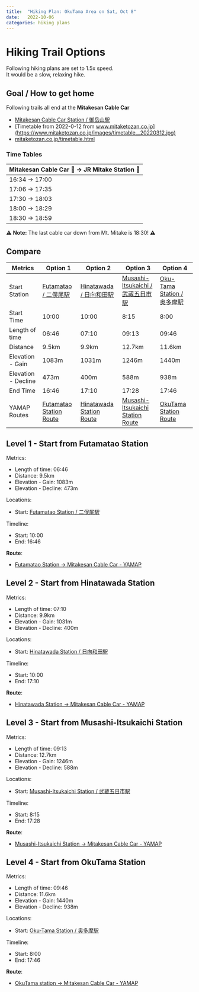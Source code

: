 ```yaml
---
title:  "Hiking Plan: OkuTama Area on Sat, Oct 8"
date:   2022-10-06
categories: hiking plans
---
```


# Hiking Trail Options
Following hiking plans are set to 1.5x speed.  
It would be a slow, relaxing hike.

## Goal / How to get home
Following trails all end at the **Mitakesan Cable Car**
* [Mitakesan Cable Car Station / 御岳山駅](https://goo.gl/maps/W7baocnkbqSZ1iDZ7)
* [Timetable from 2022-0-12 from www.mitaketozan.co.jp](https://www.mitaketozan.co.jp/images/timetable__20220312.jpg)
* [mitaketozan.co.jp/timetable.html](https://www.mitaketozan.co.jp/timetable.html)

### Time Tables

| Mitakesan Cable Car 🚠 -> JR Mitake Station 🚉 |
| -------------------------------------------- |
| 16:34 -> 17:00                               |
| 17:06 -> 17:35                               |
| 17:30 -> 18:03                               |
| 18:00 -> 18:29                               |
| 18:30 -> 18:59                               |

⚠️ **Note:** The last cable car down from Mt. Mitake is 18:30! ⚠️

## Compare

| Metrics             | Option 1  | Option 2   | Option 3           | Option 4 |
| ------------------- | --------- | ---------- | ------------------ | -------- |
| Start Station       | [Futamatao / 二俣尾駅](https://goo.gl/maps/bEV1P1JQ2aWhTiJe6) | [Hinatawada / 日向和田駅](https://goo.gl/maps/ULv12ZWtcutLFZLc7) | [Musashi-Itsukaichi / 武蔵五日市駅](https://goo.gl/maps/rj8EVfSEyWHcPTUf8) | [Oku-Tama Station / 奥多摩駅](https://goo.gl/maps/vTKxxa1TxdbqkVJz9) |
| Start Time          | 10:00     | 10:00      | 8:15               | 8:00     |
| Length of time      | 06:46     | 07:10      | 09:13              | 09:46    |
| Distance            | 9.5km     | 9.9km      | 12.7km             | 11.6km   |
| Elevation - Gain    | 1083m     | 1031m      | 1246m              | 1440m    |
| Elevation - Decline | 473m      | 400m       | 588m               | 938m     |
| End Time            | 16:46     | 17:10      | 17:28              | 17:46    |
| YAMAP Routes | [Futamatao Station Route](https://yamap.com/plans/code/Gxo1OgOYZAKAJtrWdf3pWUBGcCEUNngcQrTo1vj7mgu2p6AuvgMMNK-VYtHuaJSNpP0) | [Hinatawada Station Route](https://yamap.com/plans/code/_vN95tIWmR4EQR7fQrTh9VJhaD-0hRIwcog7D-yzJ9olQkSmt-XkDhn9OmBzWUOXDDg) | [Musashi-Itsukaichi Station Route](https://yamap.com/plans/code/UD9ZuB-g1Dndn7vwR1tWJPXtpb29KIV-U96RoaOgQXkw_KvwwfpORwOmjZV5vyu9-eE) | [OkuTama Station Route](https://yamap.com/plans/code/yDRyCMECNz-PyyMM5z4wPsv6yQkNpJnb5XG3StIN_Ti2jFhj6oEK7awYQ6wL9pPOYZ8)

## Level 1 - Start from Futamatao Station
Metrics:
* Length of time: 06:46
* Distance: 9.5km
* Elevation - Gain: 1083m
* Elevation - Decline: 473m

Locations:
* Start: [Futamatao Station / 二俣尾駅](https://goo.gl/maps/bEV1P1JQ2aWhTiJe6)

Timeline:
* Start: 10:00
* End: 16:46

**Route**:
* [Futamatao Station -> Mitakesan Cable Car - YAMAP](https://yamap.com/plans/code/Gxo1OgOYZAKAJtrWdf3pWUBGcCEUNngcQrTo1vj7mgu2p6AuvgMMNK-VYtHuaJSNpP0)

## Level 2 - Start from Hinatawada Station
Metrics:
* Length of time: 07:10
* Distance: 9.9km
* Elevation - Gain: 1031m
* Elevation - Decline: 400m

Locations:
* Start: [Hinatawada Station / 日向和田駅](https://goo.gl/maps/ULv12ZWtcutLFZLc7)

Timeline:
* Start: 10:00
* End: 17:10

**Route**:
* [Hinatawada Station -> Mitakesan Cable Car - YAMAP](https://yamap.com/plans/code/_vN95tIWmR4EQR7fQrTh9VJhaD-0hRIwcog7D-yzJ9olQkSmt-XkDhn9OmBzWUOXDDg)

## Level 3 - Start from Musashi-Itsukaichi Station
Metrics:
* Length of time: 09:13
* Distance: 12.7km
* Elevation - Gain: 1246m
* Elevation - Decline: 588m

Locations:
* Start: [Musashi-Itsukaichi Station / 武蔵五日市駅](https://goo.gl/maps/rj8EVfSEyWHcPTUf8)

Timeline:
* Start: 8:15
* End: 17:28

**Route**:
* [Musashi-Itsukaichi Station -> Mitakesan Cable Car - YAMAP](https://yamap.com/plans/code/UD9ZuB-g1Dndn7vwR1tWJPXtpb29KIV-U96RoaOgQXkw_KvwwfpORwOmjZV5vyu9-eE)

## Level 4 - Start from OkuTama Station
Metrics:
* Length of time: 09:46
* Distance: 11.6km
* Elevation - Gain: 1440m
* Elevation - Decline: 938m

Locations:
* Start: [Oku-Tama Station / 奥多摩駅](https://goo.gl/maps/vTKxxa1TxdbqkVJz9)

Timeline:
* Start: 8:00
* End: 17:46

**Route**:
* [OkuTama station -> Mitakesan Cable Car - YAMAP](https://yamap.com/plans/code/yDRyCMECNz-PyyMM5z4wPsv6yQkNpJnb5XG3StIN_Ti2jFhj6oEK7awYQ6wL9pPOYZ8)